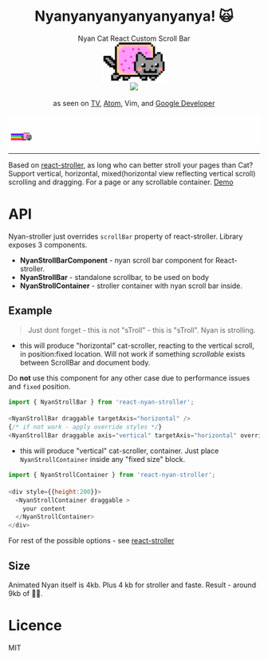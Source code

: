 <div align="center">
  <h1>Nyanyanyanyanyanyanya! 🙀</h1>
  Nyan Cat React Custom Scroll Bar
  <br/>
  <img src="./assets/cat.gif" alt="Cat!" height="80" align="center"/>
  <br/>  
  <a href="https://www.npmjs.com/package/react-nyan-stroller">
   <img src="https://img.shields.io/npm/v/react-nyan-stroller.svg?style=flat-square" />
  </a>
  
  as seen on [TV](https://www.youtube.com/watch?v=wZZ7oFKsKzY), [Atom](https://atom.io/packages/nyancat-scroll), Vim, and [Google Developer](https://developers.google.com/web/updates/2017/03/custom-scrollbar)
  <br/>  
  <img src="./assets/cat-strolling.gif" alt="strolling" height="61" align="center"/>
</div>  

-----
Based on [react-stroller](https://github.com/theKashey/react-stroller), as long who can better stroll your pages than Cat?
Support vertical, horizontal, mixed(horizontal view reflecting vertical scroll) scrolling and dragging.
For a page or any scrollable container.
[Demo](https://codesandbox.io/s/mm5xq5kv5y) 

# API
Nyan-stroller just overrides `scrollBar` property of react-stroller. Library exposes 3 components.

* __NyanStrollBarComponent__ - nyan scroll bar component for React-stroller.
* __NyanStrollBar__ - standalone scrollbar, to be used on body
* __NyanStrollContainer__ - stroller container with nyan scroll bar inside.

## Example
> Just dont forget - this is not "sTroll" - this is "sTroll". Nyan is strolling.

- this will produce "horizontal" cat-scroller, reacting to the vertical scroll, in position:fixed location.
Will not work if something _scrollable_ exists between ScrollBar and document body.

Do __not__ use this component for any other case due to performance issues and `fixed` position.
```js
import { NyanStrollBar } from 'react-nyan-stroller';

<NyanStrollBar draggable targetAxis="horizontal" />
{/* if not work - apply override styles */}
<NyanStrollBar draggable axis="vertical" targetAxis="horizontal" overrideLocation="fixed"  />
``` 

- this will produce "vertical" cat-scroller, container. Just place `NyanStrollContainer` inside any "fixed size" block. 
```js
import { NyanStrollContainer } from 'react-nyan-stroller';

<div style={{height:200}}>
  <NyanStrollContainer draggable >
    your content
  </NyanStrollContainer>
</div>
```

For rest of the possible options - see [react-stroller](https://github.com/theKashey/react-stroller)  

## Size
 Animated Nyan itself is 4kb. Plus 4 kb for stroller and faste. Result - around 9kb of 🌈🙀.
  
# Licence 
MIT